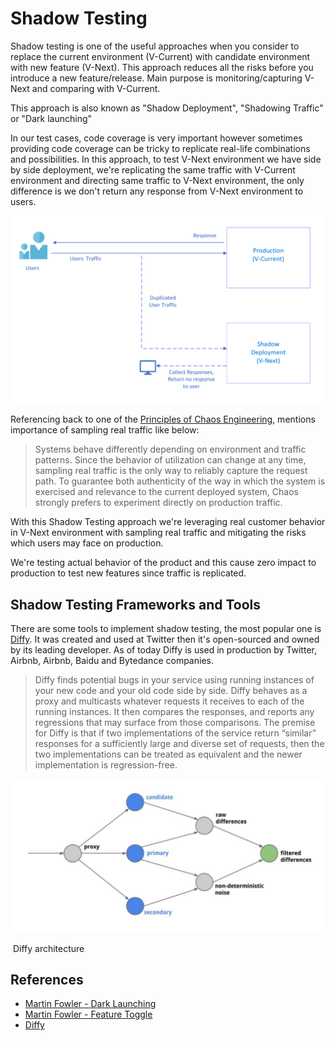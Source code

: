 # Shadow Testing

Shadow testing is one of the useful approaches when you consider to replace the current environment (V-Current) with candidate environment with new feature (V-Next). This approach reduces all the risks before you introduce a new feature/release. Main purpose is monitoring/capturing V-Next and comparing with V-Current.

This approach is also known as "Shadow Deployment", "Shadowing Traffic" or "Dark launching"

In our test cases, code coverage is very important however sometimes providing code coverage can be tricky to replicate real-life combinations and possibilities. In this approach, to test V-Next environment we have side by side deployment, we're replicating the same traffic with V-Current environment and directing same traffic to V-Next environment, the only difference is we don't return any response from V-Next environment to users.

![](images/shadow-testing.png)

 Referencing back to one of the [Principles of Chaos Engineering](https://principlesofchaos.org/), mentions importance of sampling real traffic like below:

>  Systems behave differently depending on environment and traffic patterns. Since the behavior of utilization can change at any time, sampling real traffic is the only way to reliably capture the request path. To guarantee both authenticity of the way in which the system is exercised and relevance to the current deployed system, Chaos strongly prefers to experiment directly on production traffic.

With this Shadow Testing approach we're leveraging real customer behavior in V-Next environment with sampling real traffic and mitigating the risks which users may face on production. 

We're testing actual behavior of the product and this cause zero impact to production to test new features since traffic is replicated.

## Shadow Testing Frameworks and Tools 

There are some tools to implement shadow testing, the most popular one is [Diffy](https://github.com/opendiffy/diffy). It was created and used at Twitter then it's open-sourced and owned by its leading developer. As of today Diffy is used in production by Twitter, Airbnb, Airbnb, Baidu and Bytedance companies. 

> Diffy finds potential bugs in your service using running instances of your new code and your old code side by side. Diffy behaves as a proxy and multicasts whatever requests it receives to each of the running instances. It then compares the responses, and reports any regressions that may surface from those comparisons. The premise for Diffy is that if two implementations of the service return “similar” responses for a sufficiently large and diverse set of requests, then the two implementations can be treated as equivalent and the newer implementation is regression-free.

![](images/diffy-shadow-testing.png)

​																		Diffy architecture

## References  

- [Martin Fowler - Dark Launching](https://martinfowler.com/bliki/DarkLaunching.html)
- [Martin Fowler - Feature Toggle](https://martinfowler.com/bliki/FeatureToggle.html)
- [Diffy](https://github.com/opendiffy/diffy)